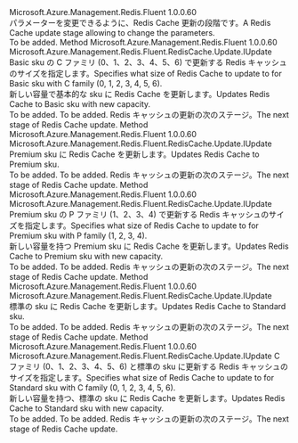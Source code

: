 <Type Name="IWithSku" FullName="Microsoft.Azure.Management.Redis.Fluent.RedisCache.Update.IWithSku">
  <TypeSignature Language="C#" Value="public interface IWithSku" />
  <TypeSignature Language="ILAsm" Value=".class public interface auto ansi abstract IWithSku" />
  <TypeSignature Language="DocId" Value="T:Microsoft.Azure.Management.Redis.Fluent.RedisCache.Update.IWithSku" />
  <TypeSignature Language="VB.NET" Value="Public Interface IWithSku" />
  <TypeSignature Language="F#" Value="type IWithSku = interface" />
  <AssemblyInfo>
    <AssemblyName>Microsoft.Azure.Management.Redis.Fluent</AssemblyName>
    <AssemblyVersion>1.0.0.60</AssemblyVersion>
  </AssemblyInfo>
  <Interfaces />
  <Docs>
    <summary>
            <span data-ttu-id="ee1c3-101">パラメーターを変更できるように、Redis Cache 更新の段階です。</span><span class="sxs-lookup"><span data-stu-id="ee1c3-101">A Redis Cache update stage allowing to change the parameters.</span></span>
            </summary>
    <remarks>To be added.</remarks>
  </Docs>
  <Members>
    <Member MemberName="WithBasicSku">
      <MemberSignature Language="C#" Value="public Microsoft.Azure.Management.Redis.Fluent.RedisCache.Update.IUpdate WithBasicSku (int capacity);" />
      <MemberSignature Language="ILAsm" Value=".method public hidebysig newslot virtual instance class Microsoft.Azure.Management.Redis.Fluent.RedisCache.Update.IUpdate WithBasicSku(int32 capacity) cil managed" />
      <MemberSignature Language="DocId" Value="M:Microsoft.Azure.Management.Redis.Fluent.RedisCache.Update.IWithSku.WithBasicSku(System.Int32)" />
      <MemberSignature Language="VB.NET" Value="Public Function WithBasicSku (capacity As Integer) As IUpdate" />
      <MemberSignature Language="F#" Value="abstract member WithBasicSku : int -&gt; Microsoft.Azure.Management.Redis.Fluent.RedisCache.Update.IUpdate" Usage="iWithSku.WithBasicSku capacity" />
      <MemberType>Method</MemberType>
      <AssemblyInfo>
        <AssemblyName>Microsoft.Azure.Management.Redis.Fluent</AssemblyName>
        <AssemblyVersion>1.0.0.60</AssemblyVersion>
      </AssemblyInfo>
      <ReturnValue>
        <ReturnType>Microsoft.Azure.Management.Redis.Fluent.RedisCache.Update.IUpdate</ReturnType>
      </ReturnValue>
      <Parameters>
        <Parameter Name="capacity" Type="System.Int32" />
      </Parameters>
      <Docs>
        <param name="capacity"><span data-ttu-id="ee1c3-102">Basic sku の C ファミリ (0、1、2、3、4、5、6) で更新する Redis キャッシュのサイズを指定します。</span><span class="sxs-lookup"><span data-stu-id="ee1c3-102">Specifies what size of Redis Cache to update to for Basic sku with C family (0, 1, 2, 3, 4, 5, 6).</span></span></param>
        <summary>
            <span data-ttu-id="ee1c3-103">新しい容量で基本的な sku に Redis Cache を更新します。</span><span class="sxs-lookup"><span data-stu-id="ee1c3-103">Updates Redis Cache to Basic sku with new capacity.</span></span>
            </summary>
        <returns>To be added.</returns>
        <remarks>To be added.</remarks>
        <return><span data-ttu-id="ee1c3-104">Redis キャッシュの更新の次のステージ。</span><span class="sxs-lookup"><span data-stu-id="ee1c3-104">The next stage of Redis Cache update.</span></span></return>
      </Docs>
    </Member>
    <Member MemberName="WithPremiumSku">
      <MemberSignature Language="C#" Value="public Microsoft.Azure.Management.Redis.Fluent.RedisCache.Update.IUpdate WithPremiumSku ();" />
      <MemberSignature Language="ILAsm" Value=".method public hidebysig newslot virtual instance class Microsoft.Azure.Management.Redis.Fluent.RedisCache.Update.IUpdate WithPremiumSku() cil managed" />
      <MemberSignature Language="DocId" Value="M:Microsoft.Azure.Management.Redis.Fluent.RedisCache.Update.IWithSku.WithPremiumSku" />
      <MemberSignature Language="VB.NET" Value="Public Function WithPremiumSku () As IUpdate" />
      <MemberSignature Language="F#" Value="abstract member WithPremiumSku : unit -&gt; Microsoft.Azure.Management.Redis.Fluent.RedisCache.Update.IUpdate" Usage="iWithSku.WithPremiumSku " />
      <MemberType>Method</MemberType>
      <AssemblyInfo>
        <AssemblyName>Microsoft.Azure.Management.Redis.Fluent</AssemblyName>
        <AssemblyVersion>1.0.0.60</AssemblyVersion>
      </AssemblyInfo>
      <ReturnValue>
        <ReturnType>Microsoft.Azure.Management.Redis.Fluent.RedisCache.Update.IUpdate</ReturnType>
      </ReturnValue>
      <Parameters />
      <Docs>
        <summary>
            <span data-ttu-id="ee1c3-105">Premium sku に Redis Cache を更新します。</span><span class="sxs-lookup"><span data-stu-id="ee1c3-105">Updates Redis Cache to Premium sku.</span></span>
            </summary>
        <returns>To be added.</returns>
        <remarks>To be added.</remarks>
        <return><span data-ttu-id="ee1c3-106">Redis キャッシュの更新の次のステージ。</span><span class="sxs-lookup"><span data-stu-id="ee1c3-106">The next stage of Redis Cache update.</span></span></return>
      </Docs>
    </Member>
    <Member MemberName="WithPremiumSku">
      <MemberSignature Language="C#" Value="public Microsoft.Azure.Management.Redis.Fluent.RedisCache.Update.IUpdate WithPremiumSku (int capacity);" />
      <MemberSignature Language="ILAsm" Value=".method public hidebysig newslot virtual instance class Microsoft.Azure.Management.Redis.Fluent.RedisCache.Update.IUpdate WithPremiumSku(int32 capacity) cil managed" />
      <MemberSignature Language="DocId" Value="M:Microsoft.Azure.Management.Redis.Fluent.RedisCache.Update.IWithSku.WithPremiumSku(System.Int32)" />
      <MemberSignature Language="VB.NET" Value="Public Function WithPremiumSku (capacity As Integer) As IUpdate" />
      <MemberSignature Language="F#" Value="abstract member WithPremiumSku : int -&gt; Microsoft.Azure.Management.Redis.Fluent.RedisCache.Update.IUpdate" Usage="iWithSku.WithPremiumSku capacity" />
      <MemberType>Method</MemberType>
      <AssemblyInfo>
        <AssemblyName>Microsoft.Azure.Management.Redis.Fluent</AssemblyName>
        <AssemblyVersion>1.0.0.60</AssemblyVersion>
      </AssemblyInfo>
      <ReturnValue>
        <ReturnType>Microsoft.Azure.Management.Redis.Fluent.RedisCache.Update.IUpdate</ReturnType>
      </ReturnValue>
      <Parameters>
        <Parameter Name="capacity" Type="System.Int32" />
      </Parameters>
      <Docs>
        <param name="capacity"><span data-ttu-id="ee1c3-107">Premium sku の P ファミリ (1、2、3、4) で更新する Redis キャッシュのサイズを指定します。</span><span class="sxs-lookup"><span data-stu-id="ee1c3-107">Specifies what size of Redis Cache to update to for Premium sku with P family (1, 2, 3, 4).</span></span></param>
        <summary>
            <span data-ttu-id="ee1c3-108">新しい容量を持つ Premium sku に Redis Cache を更新します。</span><span class="sxs-lookup"><span data-stu-id="ee1c3-108">Updates Redis Cache to Premium sku with new capacity.</span></span>
            </summary>
        <returns>To be added.</returns>
        <remarks>To be added.</remarks>
        <return><span data-ttu-id="ee1c3-109">Redis キャッシュの更新の次のステージ。</span><span class="sxs-lookup"><span data-stu-id="ee1c3-109">The next stage of Redis Cache update.</span></span></return>
      </Docs>
    </Member>
    <Member MemberName="WithStandardSku">
      <MemberSignature Language="C#" Value="public Microsoft.Azure.Management.Redis.Fluent.RedisCache.Update.IUpdate WithStandardSku ();" />
      <MemberSignature Language="ILAsm" Value=".method public hidebysig newslot virtual instance class Microsoft.Azure.Management.Redis.Fluent.RedisCache.Update.IUpdate WithStandardSku() cil managed" />
      <MemberSignature Language="DocId" Value="M:Microsoft.Azure.Management.Redis.Fluent.RedisCache.Update.IWithSku.WithStandardSku" />
      <MemberSignature Language="VB.NET" Value="Public Function WithStandardSku () As IUpdate" />
      <MemberSignature Language="F#" Value="abstract member WithStandardSku : unit -&gt; Microsoft.Azure.Management.Redis.Fluent.RedisCache.Update.IUpdate" Usage="iWithSku.WithStandardSku " />
      <MemberType>Method</MemberType>
      <AssemblyInfo>
        <AssemblyName>Microsoft.Azure.Management.Redis.Fluent</AssemblyName>
        <AssemblyVersion>1.0.0.60</AssemblyVersion>
      </AssemblyInfo>
      <ReturnValue>
        <ReturnType>Microsoft.Azure.Management.Redis.Fluent.RedisCache.Update.IUpdate</ReturnType>
      </ReturnValue>
      <Parameters />
      <Docs>
        <summary>
            <span data-ttu-id="ee1c3-110">標準の sku に Redis Cache を更新します。</span><span class="sxs-lookup"><span data-stu-id="ee1c3-110">Updates Redis Cache to Standard sku.</span></span>
            </summary>
        <returns>To be added.</returns>
        <remarks>To be added.</remarks>
        <return><span data-ttu-id="ee1c3-111">Redis キャッシュの更新の次のステージ。</span><span class="sxs-lookup"><span data-stu-id="ee1c3-111">The next stage of Redis Cache update.</span></span></return>
      </Docs>
    </Member>
    <Member MemberName="WithStandardSku">
      <MemberSignature Language="C#" Value="public Microsoft.Azure.Management.Redis.Fluent.RedisCache.Update.IUpdate WithStandardSku (int capacity);" />
      <MemberSignature Language="ILAsm" Value=".method public hidebysig newslot virtual instance class Microsoft.Azure.Management.Redis.Fluent.RedisCache.Update.IUpdate WithStandardSku(int32 capacity) cil managed" />
      <MemberSignature Language="DocId" Value="M:Microsoft.Azure.Management.Redis.Fluent.RedisCache.Update.IWithSku.WithStandardSku(System.Int32)" />
      <MemberSignature Language="VB.NET" Value="Public Function WithStandardSku (capacity As Integer) As IUpdate" />
      <MemberSignature Language="F#" Value="abstract member WithStandardSku : int -&gt; Microsoft.Azure.Management.Redis.Fluent.RedisCache.Update.IUpdate" Usage="iWithSku.WithStandardSku capacity" />
      <MemberType>Method</MemberType>
      <AssemblyInfo>
        <AssemblyName>Microsoft.Azure.Management.Redis.Fluent</AssemblyName>
        <AssemblyVersion>1.0.0.60</AssemblyVersion>
      </AssemblyInfo>
      <ReturnValue>
        <ReturnType>Microsoft.Azure.Management.Redis.Fluent.RedisCache.Update.IUpdate</ReturnType>
      </ReturnValue>
      <Parameters>
        <Parameter Name="capacity" Type="System.Int32" />
      </Parameters>
      <Docs>
        <param name="capacity"><span data-ttu-id="ee1c3-112">C ファミリ (0、1、2、3、4、5、6) と標準の sku に更新する Redis キャッシュのサイズを指定します。</span><span class="sxs-lookup"><span data-stu-id="ee1c3-112">Specifies what size of Redis Cache to update to for Standard sku with C family (0, 1, 2, 3, 4, 5, 6).</span></span></param>
        <summary>
            <span data-ttu-id="ee1c3-113">新しい容量を持つ、標準の sku に Redis Cache を更新します。</span><span class="sxs-lookup"><span data-stu-id="ee1c3-113">Updates Redis Cache to Standard sku with new capacity.</span></span>
            </summary>
        <returns>To be added.</returns>
        <remarks>To be added.</remarks>
        <return><span data-ttu-id="ee1c3-114">Redis キャッシュの更新の次のステージ。</span><span class="sxs-lookup"><span data-stu-id="ee1c3-114">The next stage of Redis Cache update.</span></span></return>
      </Docs>
    </Member>
  </Members>
</Type>